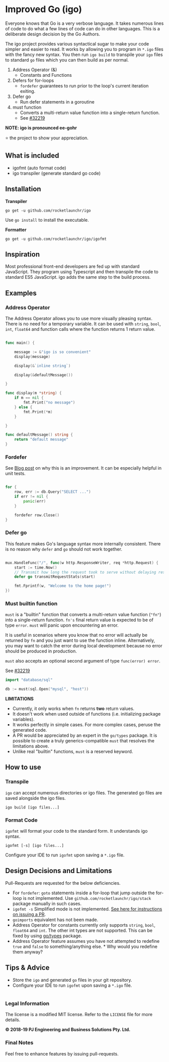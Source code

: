 # Improved Go (igo)

Everyone knows that Go is a very verbose language. It takes numerous lines of code to do what a few lines of code can do in other languages. This is a deliberate design decision by the Go Authors.

The igo project provides various syntactical sugar to make your code simpler and easier to read. It works by allowing you to program in `*.igo` files with the fancy new syntax. You then run `igo build` to transpile your `igo` files to standard `go` files which you can then build as per normal.

1. Address Operator (&)
    - Constants and Functions
2. Defers for for-loops
    - `fordefer` guarantees to run prior to the loop's current iteration exiting.
3. Defer go
    - Run defer statements in a goroutine
4. must function
    - Converts a multi-return value function into a single-return function.
    - See [#32219](https://github.com/golang/go/issues/32219)

**NOTE: igo is pronounced ee-gohr**

⭐ the project to show your appreciation.

## What is included

-   igofmt (auto format code)
-   igo transpiler (generate standard go code)

## Installation

**Transpiler**

```
go get -u github.com/rocketlaunchr/igo
```

Use `go install` to install the executable.

**Formatter**

```
go get -u github.com/rocketlaunchr/igo/igofmt
```

## Inspiration

Most professional front-end developers are fed up with standard JavaScript. They program using Typescript and then transpile the code to standard ES5 JavaScript. igo adds the same step to the build process.

## Examples

### Address Operator

The Address Operator allows you to use more visually pleasing syntax. There is no need for a temporary variable. It can be used with `string`, `bool`, `int`, `float64` and function calls where the function returns 1 return value.

```go

func main() {

	message := &"igo is so convenient"
	display(message)

	display(&`inline string`)

	display(&defaultMessage())

}

func display(m *string) {
	if m == nil {
		fmt.Print("no message")
	} else {
		fmt.Print(*m)
	}

}

func defaultMessage() string {
	return "default message"
}

```

### Fordefer

See [Blog post](https://blog.learngoprogramming.com/gotchas-of-defer-in-go-1-8d070894cb01) on why this is an improvement. It can be especially helpful in unit tests.

```go

for {
	row, err := db.Query("SELECT ...")
	if err != nil {
		panic(err)
	}

	fordefer row.Close()
}

```

### Defer go

This feature makes Go's language syntax more internally consistent. There is no reason why `defer` and `go` should not work together.

```go

mux.HandleFunc("/", func(w http.ResponseWriter, req *http.Request) {
	start := time.Now()
	// Transmit how long the request took to serve without delaying response to client.
	defer go transmitRequestStats(start)

	fmt.Fprintf(w, "Welcome to the home page!")
})

```

### Must builtin function

`must` is a "builtin" function that converts a multi-return value function (`"fn"`) into a single-return function. `fn's` final return value is expected to be of type `error`. `must` will panic upon encountering an error.

It is useful in scenarios where you know that no error will actually be returned by `fn` and you just want to use the function inline. Alternatively, you may want to catch the error during local development because no error should be produced in production.

`must` also accepts an optional second argument of type `func(error) error`.

See [#32219](https://github.com/golang/go/issues/32219)

```go
import "database/sql"

db := must(sql.Open("mysql", "host"))

```

**LIMITATIONS**

-   Currently, it only works when `fn` returns **two** return values.
-   It doesn't work when used outside of functions (i.e. initializing package variables).
-   It works perfectly in simple cases. For more complex cases, peruse the generated code.
-   A PR would be appreciated by an expert in the `go/types` package. It is possible to create a truly generics-compatible `must` that resolves the limitations above.
-   Unlike real "builtin" functions, `must` is a reserved keyword.

## How to use

### Transpile

`igo` can accept numerous directories or igo files. The generated go files are saved alongside the igo files.

```
igo build [igo files...]
```

### Format Code

`igofmt` will format your code to the standard form. It understands igo syntax.

```
igofmt [-s] [igo files...]
```

Configure your IDE to run `igofmt` upon saving a `*.igo` file.

## Design Decisions and Limitations

Pull-Requests are requested for the below deficiencies.

-   For `fordefer`: `goto` statements inside a for-loop that jump outside the for-loop is not implemented. Use `github.com/rocketlaunchr/igo/stack` package manually in such cases.
-   `igofmt -s` Simplified mode is not implemented. [See here for instructions on issuing a PR](https://github.com/golang/go/blob/master/src/cmd/gofmt/simplify.go#L15).
-   `goimports` equivalent has not been made.
-   Address Operator for constants currently only supports `string`, `bool`, `float64` and `int`. The other int types are not supported. This can be fixed by using [go/types](https://github.com/golang/example/tree/master/gotypes) package.
-   Address Operator feature assumes you have not attempted to redefine `true` and `false` to something/anything else. \* Why would you redefine them anyway?

## Tips & Advice

-   Store the `igo` and generated `go` files in your git repository.
-   Configure your IDE to run `igofmt` upon saving a `*.igo` file.

#

### Legal Information

The license is a modified MIT license. Refer to the `LICENSE` file for more details.

**© 2018-19 PJ Engineering and Business Solutions Pty. Ltd.**

### Final Notes

Feel free to enhance features by issuing pull-requests.
